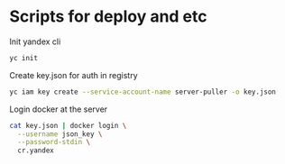 # Scripts for deploy and etc
Init yandex cli
```bash
yc init
```
Create key.json for auth in registry
```bash
yc iam key create --service-account-name server-puller -o key.json
```

Login docker at the server
```bash
cat key.json | docker login \
  --username json_key \
  --password-stdin \
  cr.yandex
```
